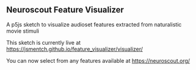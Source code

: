 ## Neuroscout Feature Visualizer

A p5js sketch to visualize audioset features extracted from naturalistic movie stimuli

This sketch is currently live at https://jsmentch.github.io/feature_visualizer/visualizer/

You can now select from any features available at https://neuroscout.org/
